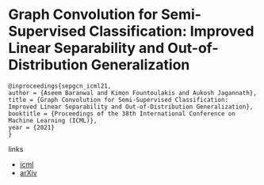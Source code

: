 # Graph Convolution for Semi-Supervised Classification: Improved Linear Separability and Out-of-Distribution Generalization

```
@inproceedings{sepgcn_icml21,
author = {Aseem Baranwal and Kimon Fountoulakis and Aukosh Jagannath},
title = {Graph Convolution for Semi-Supervised Classification: Improved Linear Separability and Out-of-Distribution Generalization},
booktitle = {Proceedings of the 38th International Conference on Machine Learning (ICML)},
year = {2021}
}
```

links
- [icml](https://icml.cc/Conferences/2021/ScheduleMultitrack?event=8742)
- [arXiv](https://arxiv.org/abs/2102.06966)
